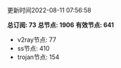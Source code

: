 更新时间2022-08-11 07:56:58

**总订阅: 73**
**总节点: 1906**
**有效节点: 641**
- v2ray节点: 77
- ss节点: 410
- trojan节点: 154
